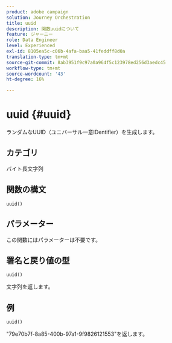 ```yaml
---
product: adobe campaign
solution: Journey Orchestration
title: uuid
description: 関数uuidについて
feature: ジャーニー
role: Data Engineer
level: Experienced
exl-id: 8105ea5c-c06b-4afa-baa5-41feddff8d0a
translation-type: tm+mt
source-git-commit: 8ab3951f9c97a0a964f5c123978ed256d3aedc45
workflow-type: tm+mt
source-wordcount: '43'
ht-degree: 16%

---
```


# uuid {#uuid}

ランダムなUUID（ユニバーサル一意IDentifier）を生成します。

## カテゴリ

 バイト長文字列

## 関数の構文

`uuid()`

## パラメーター

この関数にはパラメーターは不要です。

## 署名と戻り値の型

`uuid()`

文字列を返します。

## 例

`uuid()`

&quot;79e70b7f-8a85-400b-97a1-9f9826121553&quot;を返します。
